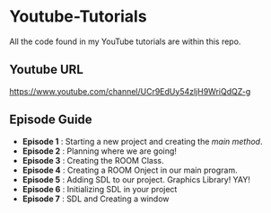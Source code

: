 # Youtube-Tutorials
All the code found in my YouTube tutorials are within this repo. 

## Youtube URL
https://www.youtube.com/channel/UCr9EdUy54zljH9WriQdQZ-g

## Episode Guide
- **Episode 1** : Starting a new project and creating the *main method*.
- **Episode 2** : Planning where we are going!
- **Episode 3** : Creating the ROOM Class.
- **Episode 4** : Creating a ROOM Onject in our main program.
- **Episode 5** : Adding SDL to our project.  Graphics Library! YAY!
- **Episode 6** : Initializing SDL in your project
- **Episode 7** : SDL and Creating a window